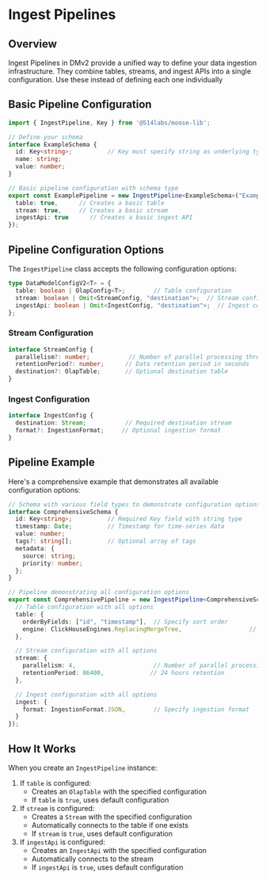 # Ingest Pipelines

## Overview
Ingest Pipelines in DMv2 provide a unified way to define your data ingestion infrastructure. They combine tables, streams, and ingest APIs into a single configuration.
Use these instead of defining each one individually
## Basic Pipeline Configuration

```typescript
import { IngestPipeline, Key } from '@514labs/moose-lib';

// Define your schema
interface ExampleSchema {
  id: Key<string>;          // Key must specify string as underlying type
  name: string;
  value: number;
}

// Basic pipeline configuration with schema type
export const ExamplePipeline = new IngestPipeline<ExampleSchema>("ExamplePipeline", {
  table: true,      // Creates a basic table
  stream: true,     // Creates a basic stream
  ingestApi: true      // Creates a basic ingest API
});
```

## Pipeline Configuration Options

The `IngestPipeline` class accepts the following configuration options:

```typescript
type DataModelConfigV2<T> = {
  table: boolean | OlapConfig<T>;        // Table configuration
  stream: boolean | Omit<StreamConfig, "destination">;  // Stream configuration
  ingestApi: boolean | Omit<IngestConfig, "destination">;  // Ingest configuration
};
```

### Stream Configuration
```typescript
interface StreamConfig {
  parallelism?: number;           // Number of parallel processing threads
  retentionPeriod?: number;      // Data retention period in seconds
  destination?: OlapTable;       // Optional destination table
}
```

### Ingest Configuration
```typescript
interface IngestConfig {
  destination: Stream;           // Required destination stream
  format?: IngestionFormat;     // Optional ingestion format
}
```

## Pipeline Example

Here's a comprehensive example that demonstrates all available configuration options:

```typescript
// Schema with various field types to demonstrate configuration options
interface ComprehensiveSchema {
  id: Key<string>;          // Required Key field with string type
  timestamp: Date;          // Timestamp for time-series data
  value: number;           
  tags?: string[];          // Optional array of tags
  metadata: {
    source: string;
    priority: number;
  };
}

// Pipeline demonstrating all configuration options
export const ComprehensivePipeline = new IngestPipeline<ComprehensiveSchema>("ComprehensivePipeline", {
  // Table configuration with all options
  table: {
    orderByFields: ["id", "timestamp"],  // Specify sort order
    engine: ClickHouseEngines.ReplacingMergeTree,                   // Enable deduplication
  },

  // Stream configuration with all options
  stream: {
    parallelism: 4,                      // Number of parallel processing threads
    retentionPeriod: 86400,             // 24 hours retention
  },

  // Ingest configuration with all options
  ingest: {
    format: IngestionFormat.JSON,        // Specify ingestion format
  }
});
```

## How It Works

When you create an `IngestPipeline` instance:
1. If `table` is configured:
   - Creates an `OlapTable` with the specified configuration
   - If `table` is `true`, uses default configuration
2. If `stream` is configured:
   - Creates a `Stream` with the specified configuration
   - Automatically connects to the table if one exists
   - If `stream` is `true`, uses default configuration
3. If `ingestApi` is configured:
   - Creates an `IngestApi` with the specified configuration
   - Automatically connects to the stream
   - If `ingestApi` is `true`, uses default configuration
